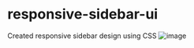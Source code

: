 # responsive-sidebar-ui
Created responsive sidebar design using CSS
![image](https://github.com/AlokTiwari5/responsive-sidebar-ui/assets/123202612/ec6cbda4-9ee3-43c8-8875-37328776a386)
